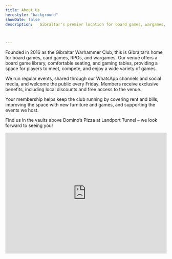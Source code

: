 ```yaml
---
title: About Us
herostyle: "background"
showDate: false
description:   Gibraltar's premier location for board games, wargames, card games and RPGs. Open every Friday and available to book for RPG campaigns, board game meetups, Magic the Gathering and more!



---
```


<meta name="description" content="the Founded in 2016 as the Gibraltar Warhammer Club, Dice Bastion Gibraltar is your local hub for board games, card games, RPGs, and wargames. Enjoy a comfortable venue with a board game library, regular events, and a welcoming community every Friday.">

Founded in 2016 as the Gibraltar Warhammer Club, this is Gibraltar’s home for board games, card games, RPGs, and wargames. Our venue offers a board game library, comfortable seating, and gaming tables, providing a space for players to meet, compete, and enjoy a wide variety of games.

We run regular events, shared through our WhatsApp channels and social media, and welcome the public every Friday. Members receive exclusive benefits, including local discounts and free access to the venue.

Your membership helps keep the club running by covering rent and bills, improving the space with new furniture and games, and supporting the events we host.

Find us in the vaults above Domino’s Pizza at Landport Tunnel – we look forward to seeing you!

<div style="position: relative;"><div style="position: relative; padding-bottom: 75%; height: 0; overflow: hidden;"><iframe style="position: absolute; top: 0; left: 0; width: 100%; height: 100%; border:0;" loading="lazy" allowfullscreen src="https://maps.google.com/maps?q=Gibraltar+Warhammer+Club&output=embed"></iframe></div><a href="https://freeairecipegenerator.com" rel="noopener" target="_blank" style="position: absolute; width: 1px; height: 1px; padding: 0; margin: -1px; overflow: hidden; clip: rect(0,0,0,0); white-space: nowrap; border: 0;">freeairecipegenerator.com</a></div>
